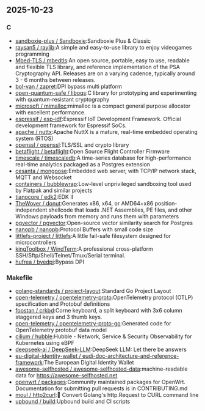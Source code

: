 ## 2025-10-23

### C

* [sandboxie-plus / Sandboxie](https://github.com/sandboxie-plus/Sandboxie):Sandboxie Plus & Classic
* [raysan5 / raylib](https://github.com/raysan5/raylib):A simple and easy-to-use library to enjoy videogames programming
* [Mbed-TLS / mbedtls](https://github.com/Mbed-TLS/mbedtls):An open source, portable, easy to use, readable and flexible TLS library, and reference implementation of the PSA Cryptography API. Releases are on a varying cadence, typically around 3 - 6 months between releases.
* [bol-van / zapret](https://github.com/bol-van/zapret):DPI bypass multi platform
* [open-quantum-safe / liboqs](https://github.com/open-quantum-safe/liboqs):C library for prototyping and experimenting with quantum-resistant cryptography
* [microsoft / mimalloc](https://github.com/microsoft/mimalloc):mimalloc is a compact general purpose allocator with excellent performance.
* [espressif / esp-idf](https://github.com/espressif/esp-idf):Espressif IoT Development Framework. Official development framework for Espressif SoCs.
* [apache / nuttx](https://github.com/apache/nuttx):Apache NuttX is a mature, real-time embedded operating system (RTOS)
* [openssl / openssl](https://github.com/openssl/openssl):TLS/SSL and crypto library
* [betaflight / betaflight](https://github.com/betaflight/betaflight):Open Source Flight Controller Firmware
* [timescale / timescaledb](https://github.com/timescale/timescaledb):A time-series database for high-performance real-time analytics packaged as a Postgres extension
* [cesanta / mongoose](https://github.com/cesanta/mongoose):Embedded web server, with TCP/IP network stack, MQTT and Websocket
* [containers / bubblewrap](https://github.com/containers/bubblewrap):Low-level unprivileged sandboxing tool used by Flatpak and similar projects
* [tianocore / edk2](https://github.com/tianocore/edk2):EDK II
* [TheWover / donut](https://github.com/TheWover/donut):Generates x86, x64, or AMD64+x86 position-independent shellcode that loads .NET Assemblies, PE files, and other Windows payloads from memory and runs them with parameters
* [pgvector / pgvector](https://github.com/pgvector/pgvector):Open-source vector similarity search for Postgres
* [nanopb / nanopb](https://github.com/nanopb/nanopb):Protocol Buffers with small code size
* [littlefs-project / littlefs](https://github.com/littlefs-project/littlefs):A little fail-safe filesystem designed for microcontrollers
* [kingToolbox / WindTerm](https://github.com/kingToolbox/WindTerm):A professional cross-platform SSH/Sftp/Shell/Telnet/Tmux/Serial terminal.
* [hufrea / byedpi](https://github.com/hufrea/byedpi):Bypass DPI

### Makefile

* [golang-standards / project-layout](https://github.com/golang-standards/project-layout):Standard Go Project Layout
* [open-telemetry / opentelemetry-proto](https://github.com/open-telemetry/opentelemetry-proto):OpenTelemetry protocol (OTLP) specification and Protobuf definitions
* [foostan / crkbd](https://github.com/foostan/crkbd):Corne keyboard, a split keyboard with 3x6 column staggered keys and 3 thumb keys.
* [open-telemetry / opentelemetry-proto-go](https://github.com/open-telemetry/opentelemetry-proto-go):Generated code for OpenTelemetry protobuf data model
* [cilium / hubble](https://github.com/cilium/hubble):Hubble - Network, Service & Security Observability for Kubernetes using eBPF
* [deepseek-ai / DeepSeek-LLM](https://github.com/deepseek-ai/DeepSeek-LLM):DeepSeek LLM: Let there be answers
* [eu-digital-identity-wallet / eudi-doc-architecture-and-reference-framework](https://github.com/eu-digital-identity-wallet/eudi-doc-architecture-and-reference-framework):The European Digital Identity Wallet
* [awesome-selfhosted / awesome-selfhosted-data](https://github.com/awesome-selfhosted/awesome-selfhosted-data):machine-readable data for https://awesome-selfhosted.net
* [openwrt / packages](https://github.com/openwrt/packages):Community maintained packages for OpenWrt. Documentation for submitting pull requests is in CONTRIBUTING.md
* [moul / http2curl](https://github.com/moul/http2curl):📐 Convert Golang's http.Request to CURL command line
* [upbound / build](https://github.com/upbound/build):Upbound build and CI scripts
